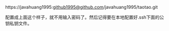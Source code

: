 https://javahuang1995:github1995@github.com/javahuang1995/taotao.git

配置成上面这个样子，就不用输入密码了。然后记得要在本地配置好.ssh下面的公钥私钥文件。